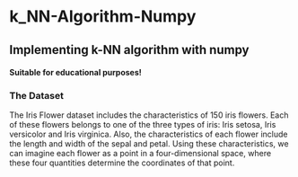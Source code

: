 # k_NN-Algorithm-Numpy
## Implementing k-NN algorithm with numpy

#### Suitable for educational purposes!

### The Dataset 
The Iris Flower dataset includes the characteristics of 150 iris flowers. Each of these flowers belongs to one of the three types of iris: Iris setosa, Iris versicolor and Iris virginica. Also, the characteristics of each flower include the length and width of the sepal and petal. Using these characteristics, we can imagine each flower as a point in a four-dimensional space, where these four quantities determine the coordinates of that point.
